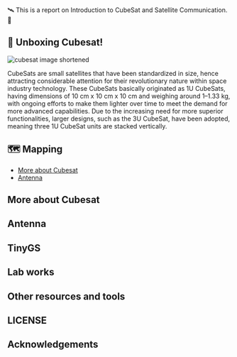
🛰️ This is a report on Introduction to CubeSat and Satellite Communication. 📡
## 🎁 Unboxing Cubesat!
![cubesat image shortened](https://github.com/user-attachments/assets/010089f9-3cf1-4272-8012-e810ffe9565f)

CubeSats are small satellites that have been standardized in size, hence attracting considerable attention for their revolutionary nature within space industry technology. These CubeSats basically originated as 1U CubeSats, having dimensions of 10 cm x 10 cm x 10 cm and weighing around 1–1.33 kg, with ongoing efforts to make them lighter over time to meet the demand for more advanced capabilities. Due to the increasing need for more superior functionalities, larger designs, such as the 3U CubeSat, have been adopted, meaning three 1U CubeSat units are stacked vertically.

## 🗺 Mapping
 - [More about Cubesat ](#moreaboutcubesat)
 - [Antenna](#antenna)


## More about Cubesat
## Antenna
## TinyGS
## Lab works
## Other resources and tools
## LICENSE
## Acknowledgements
